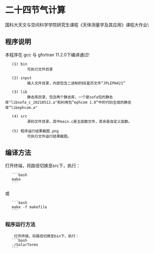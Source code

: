 # 二十四节气计算

国科大天文与空间科学学院研究生课程《天体测量学及其应用》课程大作业\

## 程序说明

本程序在 gcc 与 gfortran 11.2.0下编译通过!

       (1) bin
              可执行文件目录

       (2) input
              输入文件目录，内部包含二进制的DE星历文件“JPLEPH421”

       (3) lib
              静态库目录，包含两个静态库，一个是sofa包的静态库"libsofa_c_20210512.a"和利用包“ephcom 1.0”中的代码生成的静态库“libephcom.a"

       (4) src
              源码文件目录，其中main.c是主函数文件，其余是自定义函数。

       (5) 程序运行结果截图.png
              可执行文件运行结果截图。

## 编译方法

打开终端，将路径切换至src下，执行：

       ```bash
       make    
       ```

或

       ```bash
       make -f makefile
       ```

### 程序运行方法

        打开终端，将路径切换至bin下，执行：
       ```bash
       ./SolarTerms
       ```
